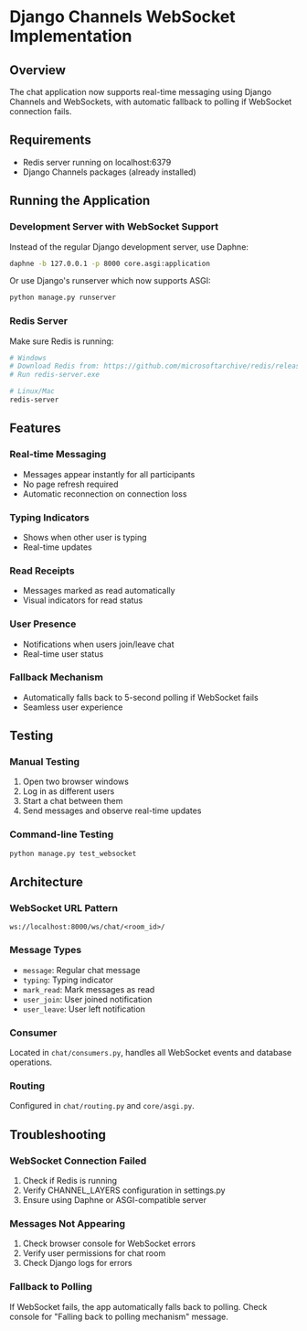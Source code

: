 # Django Channels WebSocket Implementation

## Overview
The chat application now supports real-time messaging using Django Channels and WebSockets, with automatic fallback to polling if WebSocket connection fails.

## Requirements
- Redis server running on localhost:6379
- Django Channels packages (already installed)

## Running the Application

### Development Server with WebSocket Support
Instead of the regular Django development server, use Daphne:

```bash
daphne -b 127.0.0.1 -p 8000 core.asgi:application
```

Or use Django's runserver which now supports ASGI:

```bash
python manage.py runserver
```

### Redis Server
Make sure Redis is running:

```bash
# Windows
# Download Redis from: https://github.com/microsoftarchive/redis/releases
# Run redis-server.exe

# Linux/Mac
redis-server
```

## Features

### Real-time Messaging
- Messages appear instantly for all participants
- No page refresh required
- Automatic reconnection on connection loss

### Typing Indicators
- Shows when other user is typing
- Real-time updates

### Read Receipts
- Messages marked as read automatically
- Visual indicators for read status

### User Presence
- Notifications when users join/leave chat
- Real-time user status

### Fallback Mechanism
- Automatically falls back to 5-second polling if WebSocket fails
- Seamless user experience

## Testing

### Manual Testing
1. Open two browser windows
2. Log in as different users
3. Start a chat between them
4. Send messages and observe real-time updates

### Command-line Testing
```bash
python manage.py test_websocket
```

## Architecture

### WebSocket URL Pattern
```
ws://localhost:8000/ws/chat/<room_id>/
```

### Message Types
- `message`: Regular chat message
- `typing`: Typing indicator
- `mark_read`: Mark messages as read
- `user_join`: User joined notification
- `user_leave`: User left notification

### Consumer
Located in `chat/consumers.py`, handles all WebSocket events and database operations.

### Routing
Configured in `chat/routing.py` and `core/asgi.py`.

## Troubleshooting

### WebSocket Connection Failed
1. Check if Redis is running
2. Verify CHANNEL_LAYERS configuration in settings.py
3. Ensure using Daphne or ASGI-compatible server

### Messages Not Appearing
1. Check browser console for WebSocket errors
2. Verify user permissions for chat room
3. Check Django logs for errors

### Fallback to Polling
If WebSocket fails, the app automatically falls back to polling. Check console for "Falling back to polling mechanism" message.
